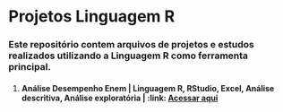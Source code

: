 # Projetos Linguagem R

### Este repositório contem arquivos de projetos e estudos realizados utilizando a Linguagem R como ferramenta principal.

<ol>

   <li><h4>Análise Desempenho Enem | Linguagem R, RStudio, Excel, Análise descritiva, Análise exploratória | :link: <a href="https://github.com/eugersonmendonca/analise-desempenho-enem">Acessar aqui</a></h4></li>
</ol>
